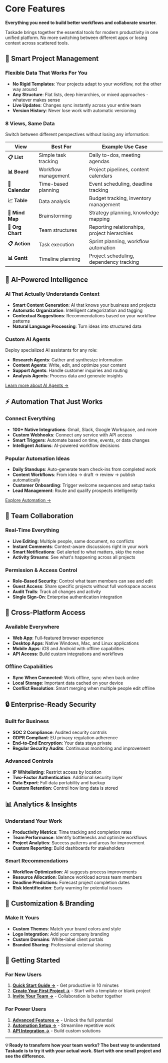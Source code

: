 # Core Features

**Everything you need to build better workflows and collaborate smarter.**

Taskade brings together the essential tools for modern productivity in one unified platform. No more switching between different apps or losing context across scattered tools.

## 🎯 **Smart Project Management**

### **Flexible Data That Works For You**
- **No Rigid Templates**: Your projects adapt to your workflow, not the other way around
- **Any Structure**: Flat lists, deep hierarchies, or mixed approaches - whatever makes sense
- **Live Updates**: Changes sync instantly across your entire team
- **Version History**: Never lose work with automatic versioning

### **8 Views, Same Data**
Switch between different perspectives without losing any information:

| View | Best For | Example Use Case |
|------|----------|------------------|
| **📋 List** | Simple task tracking | Daily to-dos, meeting agendas |
| **📊 Board** | Workflow management | Project pipelines, content calendars |
| **📅 Calendar** | Time-based planning | Event scheduling, deadline tracking |
| **📈 Table** | Data analysis | Budget tracking, inventory management |
| **🧠 Mind Map** | Brainstorming | Strategy planning, knowledge mapping |
| **🏢 Org Chart** | Team structures | Reporting relationships, project hierarchies |
| **📋 Action** | Task execution | Sprint planning, workflow automation |
| **📊 Gantt** | Timeline planning | Project scheduling, dependency tracking |

## 🤖 **AI-Powered Intelligence**

### **AI That Actually Understands Context**
- **Smart Content Generation**: AI that knows your business and projects
- **Automatic Organization**: Intelligent categorization and tagging
- **Contextual Suggestions**: Recommendations based on your workflow patterns
- **Natural Language Processing**: Turn ideas into structured data

### **Custom AI Agents**
Deploy specialized AI assistants for any role:
- **Research Agents**: Gather and synthesize information
- **Content Agents**: Write, edit, and optimize your content  
- **Support Agents**: Handle customer inquiries and routing
- **Analysis Agents**: Process data and generate insights

[Learn more about AI Agents →](../ai-features/ai-agents-getting-started.md)

## ⚡ **Automation That Just Works**

### **Connect Everything**
- **100+ Native Integrations**: Gmail, Slack, Google Workspace, and more
- **Custom Webhooks**: Connect any service with API access
- **Smart Triggers**: Automate based on time, events, or data changes
- **Intelligent Actions**: AI-powered workflow decisions

### **Popular Automation Ideas**
- **Daily Standups**: Auto-generate team check-ins from completed work
- **Content Workflows**: From idea → draft → review → publish automatically
- **Customer Onboarding**: Trigger welcome sequences and setup tasks
- **Lead Management**: Route and qualify prospects intelligently

[Explore Automation →](../ai-features/automation-getting-started.md)

## 👥 **Team Collaboration**

### **Real-Time Everything**
- **Live Editing**: Multiple people, same document, no conflicts
- **Instant Comments**: Context-aware discussions right in your work
- **Smart Notifications**: Get alerted to what matters, skip the noise
- **Activity Streams**: See what's happening across all projects

### **Permission & Access Control**
- **Role-Based Security**: Control what team members can see and edit
- **Guest Access**: Share specific projects without full workspace access  
- **Audit Trails**: Track all changes and activity
- **Single Sign-On**: Enterprise authentication integration

## 📱 **Cross-Platform Access**

### **Available Everywhere**
- **Web App**: Full-featured browser experience
- **Desktop Apps**: Native Windows, Mac, and Linux applications
- **Mobile Apps**: iOS and Android with offline capabilities
- **API Access**: Build custom integrations and workflows

### **Offline Capabilities**
- **Sync When Connected**: Work offline, sync when back online
- **Local Storage**: Important data cached on your device
- **Conflict Resolution**: Smart merging when multiple people edit offline

## 🔒 **Enterprise-Ready Security**

### **Built for Business**
- **SOC 2 Compliance**: Audited security controls
- **GDPR Compliant**: EU privacy regulation adherence  
- **End-to-End Encryption**: Your data stays private
- **Regular Security Audits**: Continuous monitoring and improvement

### **Advanced Controls**
- **IP Whitelisting**: Restrict access by location
- **Two-Factor Authentication**: Additional security layer
- **Data Export**: Full data portability and backup
- **Custom Retention**: Control how long data is stored

## 📊 **Analytics & Insights**

### **Understand Your Work**
- **Productivity Metrics**: Time tracking and completion rates
- **Team Performance**: Identify bottlenecks and optimize workflows
- **Project Analytics**: Success patterns and areas for improvement
- **Custom Reporting**: Build dashboards for stakeholders

### **Smart Recommendations**
- **Workflow Optimization**: AI suggests process improvements
- **Resource Allocation**: Balance workload across team members
- **Deadline Predictions**: Forecast project completion dates
- **Risk Identification**: Early warning for potential issues

## 🎨 **Customization & Branding**

### **Make It Yours**
- **Custom Themes**: Match your brand colors and style
- **Logo Integration**: Add your company branding
- **Custom Domains**: White-label client portals
- **Branded Sharing**: Professional external sharing

## 🚀 **Getting Started**

### **For New Users**
1. **[Quick Start Guide →](../getting-started/README.md)** - Get productive in 10 minutes
2. **[Create Your First Project →](https://taskade.com/new)** - Start with a template or blank project
3. **[Invite Your Team →](https://taskade.com/invite)** - Collaboration is better together

### **For Power Users**
1. **[Advanced Features →](advanced-features.md)** - Unlock the full potential
2. **[Automation Setup →](../ai-features/automation-getting-started.md)** - Streamline repetitive work
3. **[API Integration →](../developers/README.md)** - Build custom solutions

---

**💡 Ready to transform how your team works? The best way to understand Taskade is to try it with your actual work. Start with one small project and see the difference.**